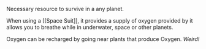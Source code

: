 Necessary resource to survive in a any planet.

When using a [[Space Suit]], it provides a supply of  oxygen provided by it allows you to breathe while in underwater, space or other planets.

Oxygen can be recharged by going near plants that produce Oxygen. *Weird!*